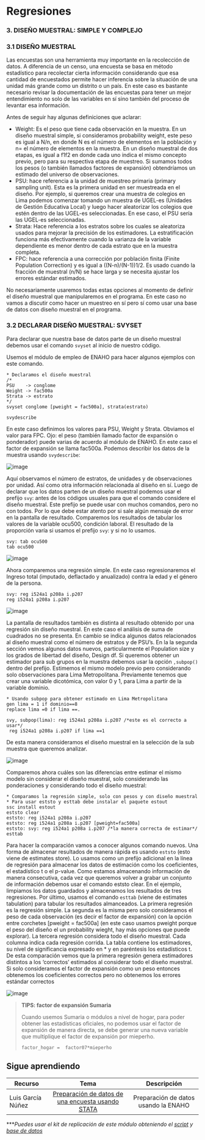 # Regresiones

### 3. DISEÑO MUESTRAL: SIMPLE Y COMPLEJO

### 3.1 DISEÑO MUESTRAL

Las encuestas son una herramienta muy importante en la recolección de datos. A diferencia de un censo, una encuesta se basa en método estadístico para recolectar cierta información considerando que esa cantidad de encuestados permite hacer inferencia sobre la situación de una unidad más grande como un distrito o un país. En este caso es bastante necesario revisar la documentación de las encuestas para tener un mejor entendimiento no solo de las variables en sí sino también del proceso de levantar esa información.

Antes de seguir hay algunas definiciones que aclarar:

- Weight: Es el peso que tiene cada observación en la muestra. En un diseño muestral simple, si consideramos probability weight, este peso es igual a N/n, en donde N es el número de elementos en la población y n= el número de elementos en la muestra. En un diseño muestral de dos etapas, es igual a f1f2 en donde cada uno indica el mismo concepto previo, pero para su respectiva etapa de muestreo. Si sumamos todos los pesos (o también llamados factores de expansión) obtendríamos un estimado del universo de observaciones.
- PSU: hace referencia a la unidad de muestreo primaria (primary sampling unit). Esta es la primera unidad en ser muestreada en el diseño. Por ejemplo, si queremos crear una muestra de colegios en Lima podemos comenzar tomando un muestra de UGEL-es (Unidades de Gestión Educativa Local) y luego hacer aleatorizar los colegios que estén dentro de las UGEL-es seleccionadas. En ese caso, el PSU sería las UGEL-es seleccionadas.
- Strata: Hace referencia a los estratos sobre los cuales se aleatoriza usados para mejorar la precisión de los estimadores. La estratificación funciona más efectivamente cuando la varianza de la variable dependiente es menor dentro de cada estrato que en la muestra completa.
- FPC: hace referencia a una corrección por población finita (Finite Population Correction) y es igual a ((N-n)/(N-1))1/2. Es usado cuando la fracción de muestral (n/N) se hace larga y se necesita ajustar los errores estándar estimados.

No necesariamente usaremos todas estas opciones al momento de definir el diseño muestral que manipularemos en el programa. En este caso no vamos a discutir como hacer un muestreo en sí pero sí como usar una base de datos con diseño muestral en el programa.

### 3.2 DECLARAR DISEÑO MUESTRAL: SVYSET

Para declarar que nuestra base de datos parte de un diseño muestral debemos usar el comando `svyset` al inicio de nuestro código.

Usemos el módulo de empleo de ENAHO para hacer algunos ejemplos con este comando.

```
* Declaramos el diseño muestral
/*
PSU    -> conglome
Weight -> fac500a
Strata -> estrato
*/
svyset conglome [pweight = fac500a], strata(estrato)

svydescribe
```

En este caso definimos los valores para PSU, Weight y Strata. Obviamos el valor para FPC. Ojo: el peso (también llamado factor de expansión o ponderador) puede varias de acuerdo al módulo de ENAHO. En este caso el factor de expansión se llama fac500a. Podemos describir los datos de la muestra usando `svydescribe`:

![image](https://user-images.githubusercontent.com/106888200/224202231-4627f8bf-3a47-41ef-9068-f759ae1617eb.png)


Aquí observamos el número de estratos, de unidades y de observaciones por unidad. Así como otra información relacionada al diseño en sí. Luego de declarar que los datos parten de un diseño muestral podemos usar el prefijo `svy`: antes de los códigos usuales para que el comando considere el diseño muestral. Este prefijo se puede usar con muchos comandos, pero no con todos. Por lo que debe estar atento por si sale algún mensaje de error en la pantalla de resultado.
Comparemos los resultados de tabular los valores de la variable ocu500, condición laboral. El resultado de la proporción varía si usamos el prefijo `svy`: y si no lo usamos.

```
svy: tab ocu500
tab ocu500
```

![image](https://user-images.githubusercontent.com/106888200/224202316-e8255e41-eb2b-47f7-81ff-f2dedaf844e5.png)

Ahora comparemos una regresión simple. En este caso regresionaremos el Ingreso total (imputado, deflactado y anualizado) contra la edad y el género de la persona. 

```
svy: reg i524a1 p208a i.p207
reg i524a1 p208a i.p207
```

![image](https://user-images.githubusercontent.com/106888200/224202375-468dc42c-c9e7-4c81-9af3-c740bde0fc5c.png)

La pantalla de resultados también es distinta al resultado obtenido por una regresión sin diseño muestral. En este caso el análisis de suma de cuadrados no se presenta. En cambio se indica algunos datos relacionados al diseño muestral como el número de estratos y de PSU’s. En la la segunda sección vemos algunos datos nuevos, particularmente el Population size y los grados de libertad del diseño, Design df.
Si queremos obtener un estimador para sub grupos en la muestra debemos usar la opción `,subpop()` dentro del prefijo. Estimemos el mismo modelo previo pero considerando solo observaciones para Lima Metropolitana. Previamente tenemos que crear una variable dicotómica, con valor 0 y 1, para Lima a partir de la variable dominio.

```
* Usando subpop para obtener estimado en Lima Metropolitana
gen lima = 1 if dominio==8
replace lima =0 if lima ==.

svy, subpop(lima): reg i524a1 p208a i.p207 /*este es el correcto a usar*/
 reg i524a1 p208a i.p207 if lima ==1 
```
De esta manera consideramos el diseño muestral en la selección de la sub muestra que queremos analizar.

![image](https://user-images.githubusercontent.com/106888200/224202470-8a59294e-8560-47b1-9799-59a06843c498.png)

Comparemos ahora cuáles son las diferencias entre estimar el mismo modelo sin considerar el diseño muestral, solo considerando las ponderaciones y considerando todo el diseño muestral:

```
* Comparamos la regresión simple, solo con pesos y con diseño muestral
* Para usar eststo y esttab debe instalar el paquete estout
ssc install estout
eststo clear
eststo: reg i524a1 p208a i.p207
eststo: reg i524a1 p208a i.p207 [pweight=fac500a]
eststo: svy: reg i524a1 p208a i.p207 /*la manera correcta de estimar*/
esttab
```

Para hacer la comparación vamos a conocer algunos comando nuevos. Una forma de almacenar resultados de manera rápida es usando `eststo` (esto viene de estimates store). Lo usamos como un prefijo adicional en la línea de regresión para almacenar los datos de estimación como los coeficientes, el estadístico t o el p-value. Como estamos almacenando información de manera consecutiva, cada vez que queremos volver a grabar un conjunto de información debemos usar el comando eststo clear. En el ejemplo, limpiamos los datos guardados y almacenamos los resultados de tres regresiones. Por último, usamos el comando `esttab` (viene de estimates tabulation) para tabular los resultados almanceados. La primera regresión es la regresión simple. La segunda es la misma pero solo consideramos el peso de cada observación (es decir el factor de expansión) con la opción entre corchetes [pweight = fac500a] (en este caso usamos pweight porque el peso del diseño el un probability wieght, hay más opciones que puede explorar). La tercera regresión considera todo el diseño muestral.
Cada columna indica cada regresión corrida. La tabla contiene los estimadores, su nivel de significancia expresado en * y en paréntesis los estadísticos t. De esta comparación vemos que la primera regresión genera estimadores distintos a los ‘correctos’ estimados al considerar todo el diseño muestral. Si solo consideramos el factor de expansión como un peso entonces obtenemos los coeficientes correctos pero no obtenemos los errores estándar correctos

![image](https://user-images.githubusercontent.com/106888200/224202567-c997bced-e150-4d15-8f2a-2b6bcde444a8.png)

> **TIPS: factor de expansión Sumaria**
>
>Cuando usemos Sumaria o módulos a nivel de hogar, para poder obtener las estadísticas oficiales, no podemos usar el factor de expansión de manera directa, se debe generar una nueva variable que multiplique el factor de expansión por mieperho.
>
>```
>factor_hogar =  factor07*mieperho
>```

## Sigue aprendiendo
| Recurso  | Tema | Descripción |
| ------------- |:-------------:|:-------------:|
| Luis García Núñez | [Preparación de datos de una encuesta usando STATA](https://www.youtube.com/watch?v=7cyidEXRfxk "Preparación de datos de una encuesta usando STATA") | Preparación de datos usando la ENAHO |



****Puedes usar el kit de replicación de este módulo obteniendo el [script](https://github.com/EconPUCP/Stata/blob/main/_An%C3%A1lisis/Scripts/Regresi%C3%B3n/3_dise%C3%B1o_muestral.do "script") y [base de datos](https://github.com/EconPUCP/Stata/tree/main/_An%C3%A1lisis/Data "base de datos")*
